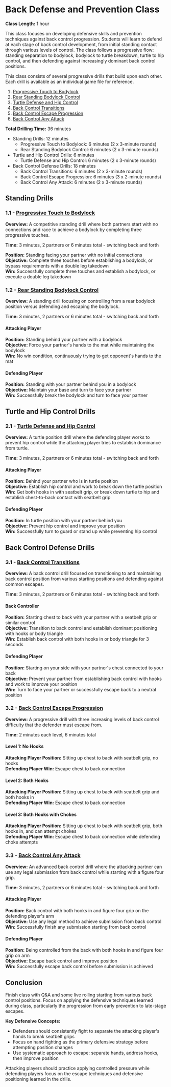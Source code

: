 # Back Defense and Prevention Class
**Class Length:** 1 hour

This class focuses on developing defensive skills and prevention techniques against back control progression. Students will learn to defend at each stage of back control development, from initial standing contact through various levels of control. The class follows a progressive flow: standing separation to bodylock, bodylock to turtle breakdown, turtle to hip control, and then defending against increasingly dominant back control positions.

This class consists of several progressive drills that build upon each other. Each drill is available as an individual game file for reference.

1. [Progressive Touch to Bodylock](https://mennlo.github.io/grappling-games/md-viewer.html?file=games/standing/progressive-touch-to-bodylock.md)
2. [Rear Standing Bodylock Control](https://mennlo.github.io/grappling-games/md-viewer.html?file=games/standing/rear-standing-bodylock-control.md)
3. [Turtle Defense and Hip Control](https://mennlo.github.io/grappling-games/md-viewer.html?file=games/pinning/turtle-defense-and-hip-control.md)
4. [Back Control Transitions](https://mennlo.github.io/grappling-games/md-viewer.html?file=games/pinning/back-control-transitions.md)
5. [Back Control Escape Progression](https://mennlo.github.io/grappling-games/md-viewer.html?file=games/pinning/back-control-escape-progression.md)
6. [Back Control Any Attack](https://mennlo.github.io/grappling-games/md-viewer.html?file=games/pinning/back-control-any-attack.md)

**Total Drilling Time:** 36 minutes
- Standing Drills: 12 minutes
  - Progressive Touch to Bodylock: 6 minutes (2 x 3-minute rounds)
  - Rear Standing Bodylock Control: 6 minutes (2 x 3-minute rounds)
- Turtle and Hip Control Drills: 6 minutes
  - Turtle Defense and Hip Control: 6 minutes (2 x 3-minute rounds)
- Back Control Defense Drills: 18 minutes
  - Back Control Transitions: 6 minutes (2 x 3-minute rounds)
  - Back Control Escape Progression: 6 minutes (3 x 2-minute rounds)
  - Back Control Any Attack: 6 minutes (2 x 3-minute rounds)

## Standing Drills

### 1.1 - [Progressive Touch to Bodylock](https://mennlo.github.io/grappling-games/md-viewer.html?file=games/standing/progressive-touch-to-bodylock.md)

**Overview:** A competitive standing drill where both partners start with no connections and race to achieve a bodylock by completing three progressive touches.

**Time:** 3 minutes, 2 partners or 6 minutes total - switching back and forth

**Position:** Standing facing your partner with no initial connections  
**Objective:** Complete three touches before establishing a bodylock, or bypass requirements with a double leg takedown  
**Win:** Successfully complete three touches and establish a bodylock, or execute a double leg takedown

### 1.2 - [Rear Standing Bodylock Control](https://mennlo.github.io/grappling-games/md-viewer.html?file=games/standing/rear-standing-bodylock-control.md)

**Overview:** A standing drill focusing on controlling from a rear bodylock position versus defending and escaping the bodylock.

**Time:** 3 minutes, 2 partners or 6 minutes total - switching back and forth

#### Attacking Player
**Position:** Standing behind your partner with a bodylock  
**Objective:** Force your partner's hands to the mat while maintaining the bodylock  
**Win:** No win condition, continuously trying to get opponent's hands to the mat

#### Defending Player
**Position:** Standing with your partner behind you in a bodylock  
**Objective:** Maintain your base and turn to face your partner  
**Win:** Successfully break the bodylock and turn to face your partner

## Turtle and Hip Control Drills

### 2.1 - [Turtle Defense and Hip Control](https://mennlo.github.io/grappling-games/md-viewer.html?file=games/pinning/turtle-defense-and-hip-control.md)

**Overview:** A turtle position drill where the defending player works to prevent hip control while the attacking player tries to establish dominance from turtle.

**Time:** 3 minutes, 2 partners or 6 minutes total - switching back and forth

#### Attacking Player
**Position:** Behind your partner who is in turtle position  
**Objective:** Establish hip control and work to break down the turtle position  
**Win:** Get both hooks in with seatbelt grip, or break down turtle to hip and establish chest-to-back contact with seatbelt grip  

#### Defending Player
**Position:** In turtle position with your partner behind you  
**Objective:** Prevent hip control and improve your position  
**Win:** Successfully turn to guard or stand up while preventing hip control

## Back Control Defense Drills

### 3.1 - [Back Control Transitions](https://mennlo.github.io/grappling-games/md-viewer.html?file=games/pinning/back-control-transitions.md)

**Overview:** A back control drill focused on transitioning to and maintaining back control position from various starting positions and defending against common escapes.

**Time:** 3 minutes, 2 partners or 6 minutes total - switching back and forth

#### Back Controller
**Position:** Starting chest to back with your partner with a seatbelt grip or similar control  
**Objective:** Transition to back control and establish dominant positioning with hooks or body triangle  
**Win:** Establish back control with both hooks in or body triangle for 3 seconds

#### Defending Player
**Position:** Starting on your side with your partner's chest connected to your back  
**Objective:** Prevent your partner from establishing back control with hooks and work to improve your position  
**Win:** Turn to face your partner or successfully escape back to a neutral position

### 3.2 - [Back Control Escape Progression](https://mennlo.github.io/grappling-games/md-viewer.html?file=games/pinning/back-control-escape-progression.md)

**Overview:** A progressive drill with three increasing levels of back control difficulty that the defender must escape from.

**Time:** 2 minutes each level, 6 minutes total

#### Level 1: No Hooks
**Attacking Player Position:** Sitting up chest to back with seatbelt grip, no hooks  
**Defending Player Win:** Escape chest to back connection

#### Level 2: Both Hooks
**Attacking Player Position:** Sitting up chest to back with seatbelt grip and both hooks in  
**Defending Player Win:** Escape chest to back connection

#### Level 3: Both Hooks with Chokes
**Attacking Player Position:** Sitting up chest to back with seatbelt grip, both hooks in, and can attempt chokes  
**Defending Player Win:** Escape chest to back connection while defending choke attempts

### 3.3 - [Back Control Any Attack](https://mennlo.github.io/grappling-games/md-viewer.html?file=games/pinning/back-control-any-attack.md)

**Overview:** An advanced back control drill where the attacking partner can use any legal submission from back control while starting with a figure four grip.

**Time:** 3 minutes, 2 partners or 6 minutes total - switching back and forth

#### Attacking Player
**Position:** Back control with both hooks in and figure four grip on the defending player's arm  
**Objective:** Use any legal method to achieve submission from back control  
**Win:** Successfully finish any submission starting from back control  

#### Defending Player
**Position:** Being controlled from the back with both hooks in and figure four grip on arm  
**Objective:** Escape back control and improve position  
**Win:** Successfully escape back control before submission is achieved

## Conclusion

Finish class with Q&A and some live rolling starting from various back control positions. Focus on applying the defensive techniques learned during class, particularly the progression from early prevention to late-stage escapes. 

**Key Defensive Concepts:**
- Defenders should consistently fight to separate the attacking player's hands to break seatbelt grips
- Focus on hand fighting as the primary defensive strategy before attempting position changes
- Use systematic approach to escape: separate hands, address hooks, then improve position

Attacking players should practice applying controlled pressure while defending players focus on the escape techniques and defensive positioning learned in the drills.
